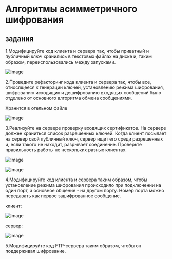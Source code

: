 # Алгоритмы асимметричного шифрования

## задания

1.Модифицируйте код клиента и сервера так, чтобы приватный и публичный ключ хранились в текстовых файлах на диске и, таким образом, переиспользовались между запусками.

![image](https://user-images.githubusercontent.com/70855182/145688238-7cd71e35-442c-4f14-b24a-b4b38e4b9187.png)

2.Проведите рефакторинг кода клиента и сервера так, чтобы все, относящееся к генерации ключей, установлению режима шифрования, шифрованию исходящих и дешифрованию входящих сообщений было отделено от основного алгоритма обмена сообщениями.

Хранится в отельном файле

![image](https://user-images.githubusercontent.com/70855182/145688258-59aaefa7-15bd-45fa-bcc3-5519ca097249.png)

3.Реализуйте на сервере проверку входящих сертификатов. На сервере должен храниться список разрешенных ключей. Когда клиент посылает на сервер свой публичный ключ, сервер ищет его среди разрешенных и, если такого не находит, разрывает соединение. Проверьте правильность работы не нескольких разных клиентах.

![image](https://user-images.githubusercontent.com/70855182/145688290-94aac9df-f2a6-4eb0-a23e-1e5b11475eed.png)

![image](https://user-images.githubusercontent.com/70855182/145688305-33e0b37b-ad45-4352-ad82-b01249d9264a.png)

4.Модифицируйте код клиента и сервера таким образом, чтобы установление режима шифрования происходило при подключении на один порт, а основное общение - на другом порту. Номер порта можно передавать как первое зашифрованное сообщение.

клиент: 

![image](https://user-images.githubusercontent.com/70855182/145688320-74b38ebe-f88d-4e91-9701-3a5102b1537e.png)


сервер:

![image](https://user-images.githubusercontent.com/70855182/145688327-0967a87a-3745-4223-8814-cd236e57353c.png)

5.Модифицируйте код FTP-сервера таким образом, чтобы он поддерживал шифрование.
